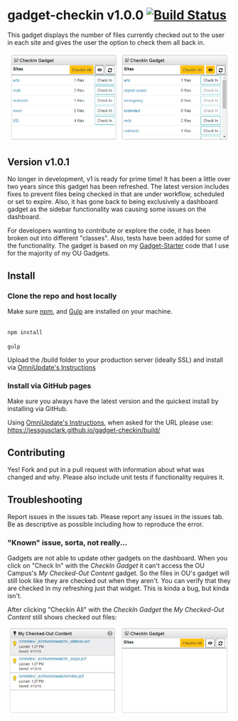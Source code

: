 # gadget-checkin v1.0.0 [![Build Status](https://travis-ci.org/jessgusclark/gadget-checkin.svg?branch=master)](https://travis-ci.org/jessgusclark/gadget-checkin)

This gadget displays the number of files currently checked out to the user in each site and gives the user the option to check them all back in.

![two demos of what the checkin gadget looks like](docs/checkin-demo.jpg)

## Version v1.0.1

No longer in development, v1 is ready for prime time! It has been a little over two years since this gadget has been refreshed. The latest version includes fixes to prevent files being checked in that are under workflow, scheduled or set to expire. Also, it has gone back to being exclusively a dashboard gadget as the sidebar functionality was causing some issues on the dashboard.

For developers wanting to contribute or explore the code, it has been broken out into different "classes". Also, tests have been added for some of the functionality. The gadget is based on my [Gadget-Starter](https://github.com/jessgusclark/gadget-starter) code that I use for the majority of my OU Gadgets.

## Install

### Clone the repo and host locally

Make sure [npm](https://www.npmjs.com/), and [Gulp](http://gulpjs.com/) are installed on your machine.

```

npm install

gulp

```

Upload the /build folder to your production server (ideally SSL) and install via [OmniUpdate's Instructions](http://support.omniupdate.com/oucampus10/setup/gadgets/new-gadget.html)


### Install via GitHub pages

Make sure you always have the latest version and the quickest install by installing via GitHub.

Using [OmniUpdate's Instructions](http://support.omniupdate.com/oucampus10/setup/gadgets/new-gadget.html), when asked for the URL please use: https://jessgusclark.github.io/gadget-checkin/build/

## Contributing

Yes! Fork and put in a pull request with information about what was changed and why.  Please also include unit tests if functionality requires it.

## Troubleshooting

Report issues in the issues tab. Please report any issues in the issues tab. Be as descriptive as possible including how to reproduce the error.

### "Known" issue, sorta, not really...

Gadgets are not able to update other gadgets on the dashboard. When you click on "Check In" with the _CheckIn Gadget_ it can't access the OU Campus's _My Checked-Out Content_ gadget. So the files in OU's gadget will still look like they are checked out when they aren't. You can verify that they are checked in my refreshing just that widget. This is kinda a bug, but kinda isn't. 

After clicking "Checkin All" with the _CheckIn Gadget_ the _My Checked-Out Content_ still shows checked out files:

![demo of the My Checked-Out Content gadget and the CheckIn Gadget](docs/checked-out-content-gadget-example.jpg)

